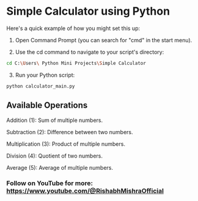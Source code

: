 # Simple Calculator using Python

Here's a quick example of how you might set this up:

1. Open Command Prompt (you can search for "cmd" in the start menu).

2. Use the cd command to navigate to your script's directory:
```bash
cd C:\Users\ Python Mini Projects\Simple Calculator
```
3. Run your Python script:
```bash
python calculator_main.py
```

## Available Operations

Addition (1): Sum of multiple numbers.

Subtraction (2): Difference between two numbers.

Multiplication (3): Product of multiple numbers.

Division (4): Quotient of two numbers.

Average (5): Average of multiple numbers.


### Follow on YouTube for more:  https://www.youtube.com/@RishabhMishraOfficial 
